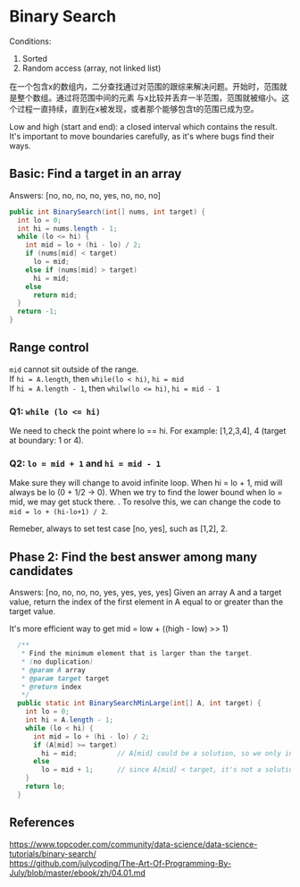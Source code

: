 # Binary Search

Conditions:
1. Sorted
2. Random access (array, not linked list)

在一个包含x的数组内，二分查找通过对范围的跟综来解决问题。开始时，范围就是整个数组。通过将范围中间的元素
与x比较并丢弃一半范围，范围就被缩小。这个过程一直持续，直到在x被发现，或者那个能够包含t的范围已成为空。

Low and high (start and end): a closed interval which contains the result. It's important to move boundaries carefully, as it's where bugs find their ways.  



## Basic: Find a target in an array
Answers: \[no, no, no, no, yes, no, no, no]  

```java
public int BinarySearch(int[] nums, int target) {
  int lo = 0;
  int hi = nums.length - 1;
  while (lo <= hi) {
    int mid = lo + (hi - lo) / 2;
    if (nums[mid] < target) 
      lo = mid;
    else if (nums[mid] > target)
      hi = mid;
    else 
      return mid;
  }
  return -1;
}
```

## Range control
`mid` cannot sit outside of the range.  
If `hi = A.length`, then `while(lo < hi)`, `hi = mid`  
If `hi = A.length - 1`, then `whilw(lo <= hi)`, `hi = mid - 1`   

### Q1: `while (lo <= hi)`
We need to check the point where lo == hi. For example: [1,2,3,4], 4 (target at boundary: 1 or 4).  

### Q2: `lo = mid + 1` and `hi = mid - 1`
Make sure they will change to avoid infinite loop. When hi = lo + 1, mid will always be lo (0 + 1/2 -> 0). When we try to find the lower bound when lo = mid, we may get stuck there. . To resolve this, we can change the code to `mid = lo + (hi-lo+1) / 2`. 

Remeber, always to set test case \[no, yes], such as \[1,2], 2.  


## Phase 2: Find the best answer among many candidates 
Answers: \[no, no, no, no, yes, yes, yes, yes]
Given an array A and a target value, return the index of the first element in A equal to or greater than the target value.  

It's more efficient way to get mid = low + ((high - low) >> 1)   

```java
  /**
   * Find the minimum element that is larger than the target.
   * (no duplication)
   * @param A array
   * @param target target
   * @return index
   */
  public static int BinarySearchMinLarge(int[] A, int target) {
    int lo = 0;
    int hi = A.length - 1;
    while (lo < hi) {
      int mid = lo + (hi - lo) / 2;
      if (A[mid] >= target)
        hi = mid;          // A[mid] could be a solution, so we only include mid, not mid - 1
      else
        lo = mid + 1;      // since A[mid] < target, it's not a solution, we could use + 1
    }
    return lo;
  }
```

## References
https://www.topcoder.com/community/data-science/data-science-tutorials/binary-search/  
https://github.com/julycoding/The-Art-Of-Programming-By-July/blob/master/ebook/zh/04.01.md  
